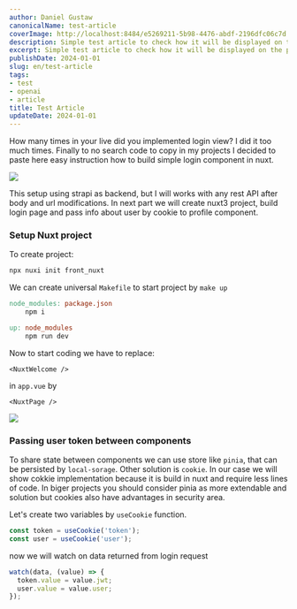 ```yaml
---
author: Daniel Gustaw
canonicalName: test-article
coverImage: http://localhost:8484/e5269211-5b98-4476-abdf-2196dfc06c7d.avif
description: Simple test article to check how it will be displayed on the page.
excerpt: Simple test article to check how it will be displayed on the page.
publishDate: 2024-01-01
slug: en/test-article
tags:
- test
- openai
- article
title: Test Article
updateDate: 2024-01-01
---
```


How many times in your live did you implemented login view? I did it too much
times. Finally to no search code to copy in my projects I decided to paste here
easy instruction how to build simple login component in nuxt.

![](http://localhost:8484/6aa24b83-38f2-470e-a682-95fa9766363d.avif)

This setup using strapi as backend, but I will works with any rest API after
body and url modifications. In next part we will create nuxt3 project, build
login page and pass info about user by cookie to profile component.

### Setup Nuxt project

To create project:

```bash
npx nuxi init front_nuxt
```

We can create universal `Makefile` to start project by `make up`

```makefile
node_modules: package.json
	npm i

up: node_modules
	npm run dev
```

Now to start coding we have to replace:

```
<NuxtWelcome />
```

in `app.vue` by

```
<NuxtPage />
```

![](http://localhost:8484/3e5849f5-3225-4a9d-a5f3-5dc3fb8781a5.avif)

### Passing user token between components

To share state between components we can use store like `pinia`, that can be
persisted by `local-sorage`. Other solution is `cookie`. In our case we will
show cokkie implementation because it is build in nuxt and require less lines of
code. In biger projects you should consider pinia as more extendable and
solution but cookies also have advantages in security area.

Let's create two variables by `useCookie` function.

```typescript
const token = useCookie('token');
const user = useCookie('user');
```

now we will watch on data returned from login request

```typescript
watch(data, (value) => {
  token.value = value.jwt;
  user.value = value.user;
});
```
